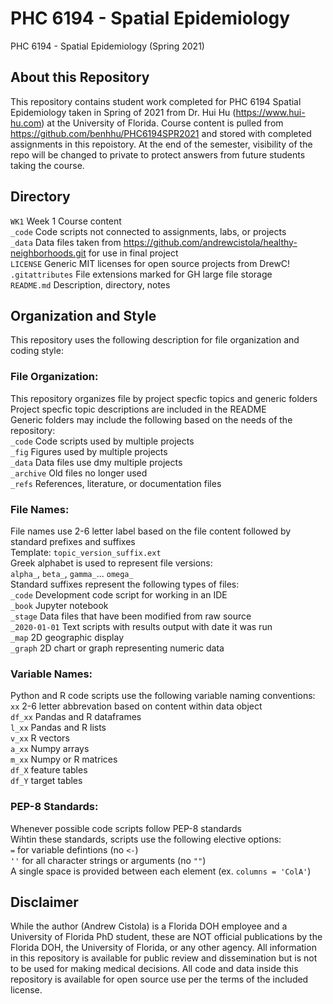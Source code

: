 # PHC 6194 - Spatial Epidemiology
PHC 6194 - Spatial Epidemiology (Spring 2021)

## About this Repository
This repository contains student work completed for PHC 6194 Spatial Epidemiology taken in Spring of 2021 from Dr. Hui Hu (https://www.hui-hu.com) at the University of Florida. Course content is pulled from https://github.com/benhhu/PHC6194SPR2021 and stored with completed assignments in this repoistory. At the end of the semester, visibility of the repo will be changed to private to protect answers from future students taking the course. 

## Directory
`WK1` Week 1 Course content<br>
`_code` Code scripts not connected to assignments, labs, or projects<br>
`_data` Data files taken from https://github.com/andrewcistola/healthy-neighborhoods.git for use in final project<br>
`LICENSE` Generic MIT licenses for open source projects from DrewC!<br>
`.gitattributes` File extensions marked for GH large file storage<br>
`README.md` Description, directory, notes<br>

## Organization and Style
This repository uses the following description for file organization and coding style:

### File Organization:
This repository organizes file by project specfic topics and generic folders<br>
Project specfic topic descriptions are included in the README<br>
Generic folders may include the following based on the needs of the repository:<br>
`_code` Code scripts used by multiple projects<br>
`_fig` Figures used by multiple projects<br>
`_data` Data files use dmy multiple projects<br>
`_archive` Old files no longer used<br>
`_refs` References, literature, or documentation files<br>

### File Names:
File names use 2-6 letter label based on the file content followed by standard prefixes and suffixes<br>
Template: `topic_version_suffix.ext`<br>
Greek alphabet is used to represent file versions:<br>
`alpha_`, `beta_`, `gamma_`... `omega_`<br> 
Standard suffixes represent the following types of files:<br>
`_code` Development code script for working in an IDE<br>
`_book` Jupyter notebook <br>
`_stage` Data files that have been modified from raw source<br>
`_2020-01-01` Text scripts with results output with date it was run<br>
`_map` 2D geographic display<br>
`_graph` 2D chart or graph representing numeric data

### Variable Names:
Python and R code scripts use the following variable naming conventions:<br>
`xx` 2-6 letter abbrevation based on content within data object<br>
`df_xx` Pandas and R dataframes<br>
`l_xx` Pandas and R lists<br>
`v_xx` R vectors<br>
`a_xx` Numpy arrays<br>
`m_xx` Numpy or R matrices<br>
`df_X` feature tables <br>
`df_Y` target tables <br>

### PEP-8 Standards:
Whenever possible code scripts follow PEP-8 standards<br>
Wihtin these standards, scripts use the following elective options:<br>
`=` for variable defintions (no `<-`)<br>
`''` for all character strings or arguments (no `""`) <br>
A single space is provided between each element (ex. `columns = 'ColA'`)<br>

## Disclaimer
While the author (Andrew Cistola) is a Florida DOH employee and a University of Florida PhD student, these are NOT official publications by the Florida DOH, the University of Florida, or any other agency. All information in this repository is available for public review and dissemination but is not to be used for making medical decisions. All code and data inside this repository is available for open source use per the terms of the included license.